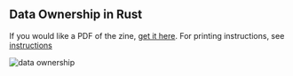 ## Data Ownership in Rust  

If you would like a PDF of the zine, [get it here](https://drive.google.com/file/d/1fRZgzLSvXzQVx7aJGvFGfXgnCS4q1ThH/view?usp=sharing). For printing instructions, see [instructions](/zines/instructions.md)

![data ownership](/zines/img/memory-zine.jpg)
